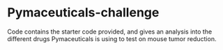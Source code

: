 # Pymaceuticals-challenge
Code contains the starter code provided, and gives an analysis into the different drugs Pymaceuticals
is using to test on mouse tumor reduction.
